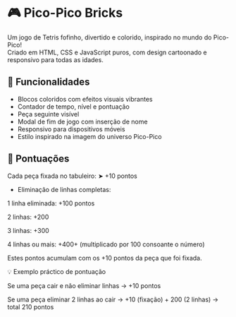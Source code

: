 # 🎮 Pico-Pico Bricks

Um jogo de Tetris fofinho, divertido e colorido, inspirado no mundo do Pico-Pico!  
Criado em HTML, CSS e JavaScript puros, com design cartoonado e responsivo para todas as idades.

## 🚀 Funcionalidades

- Blocos coloridos com efeitos visuais vibrantes
- Contador de tempo, nível e pontuação
- Peça seguinte visível
- Modal de fim de jogo com inserção de nome
- Responsivo para dispositivos móveis
- Estilo inspirado na imagem do universo Pico-Pico

## 🧮 Pontuações

Cada peça fixada no tabuleiro: ➤ +10 pontos

- Eliminação de linhas completas:
  
1 linha eliminada: +100 pontos

2 linhas: +200

3 linhas: +300

4 linhas ou mais: +400+ (multiplicado por 100 consoante o número)
  
Estes pontos acumulam com os +10 pontos da peça que foi fixada.

💡 Exemplo práctico de pontuação

Se uma peça cair e não eliminar linhas → +10 pontos

Se uma peça eliminar 2 linhas ao cair → +10 (fixação) + 200 (2 linhas) → total 210 pontos
